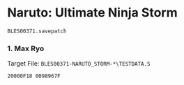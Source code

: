 #  Naruto: Ultimate Ninja Storm 

`BLES00371.savepatch`

### 1. Max Ryo

Target File: `BLES00371-NARUTO_STORM-*\TESTDATA.S`

```
20000F18 0098967F
```

